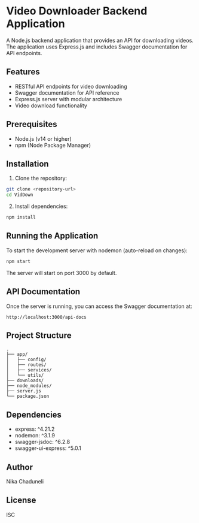 # Video Downloader Backend Application

A Node.js backend application that provides an API for downloading videos. The application uses Express.js and includes Swagger documentation for API endpoints.

## Features

- RESTful API endpoints for video downloading
- Swagger documentation for API reference
- Express.js server with modular architecture
- Video download functionality

## Prerequisites

- Node.js (v14 or higher)
- npm (Node Package Manager)

## Installation

1. Clone the repository:
```bash
git clone <repository-url>
cd VidDown
```

2. Install dependencies:
```bash
npm install
```

## Running the Application

To start the development server with nodemon (auto-reload on changes):

```bash
npm start
```

The server will start on port 3000 by default.

## API Documentation

Once the server is running, you can access the Swagger documentation at:
```
http://localhost:3000/api-docs
```

## Project Structure

```
.
├── app/
│   ├── config/
│   ├── routes/
│   ├── services/
│   └── utils/
├── downloads/
├── node_modules/
├── server.js
└── package.json
```

## Dependencies

- express: ^4.21.2
- nodemon: ^3.1.9
- swagger-jsdoc: ^6.2.8
- swagger-ui-express: ^5.0.1

## Author

Nika Chaduneli

## License

ISC 